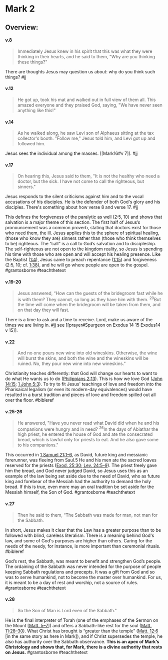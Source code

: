 # Mark 2

## Overview:



#### v.8
>Immediately Jesus knew in his spirit that this was what they were thinking in their hearts, and he said to them, "Why are you thinking these things?"

There are thoughts Jesus may question us about: why do you think such things?
#jj

#### v.12
>He got up, took his mat and walked out in full view of them all. This amazed everyone and they praised God, saying, "We have never seen anything like this!"

#### v.14
>As he walked along, he saw Levi son of Alphaeus sitting at the tax collector's booth. "Follow me," Jesus told him, and Levi got up and followed him.

Jesus sees the individual among the masses. [[Mark16#v 7]].
#jj 

#### v.17
>On hearing this, Jesus said to them, "It is not the healthy who need a doctor, but the sick. I have not come to call the righteous, but sinners."

Jesus responds to the silent criticisms against him and to the vocal accusations of his disciples. He is the defender of both God's glory and his disciples. There's something about how verse 8 and verse 17.
#jj

This defines the forgiveness of the paralytic as well (2:5, 10) and shows that salvation is a major theme of this section. The first half of Jesus’s pronouncement was a common proverb, stating that doctors exist for those who need them, the ill. Jesus applies this to the sphere of spiritual healing, (those who know they are) sinners rather than (those who think themselves to be) righteous. The “call” is a call to God’s salvation and to discipleship. The self-righteous are not open to the kingdom reality, so Jesus is spending his time with those who are open and will accept his healing presence. Like the Baptist ([1:4](Mark1#v.4)), Jesus came to preach repentance ([1:15](Mark1#v.15)) and forgiveness (2:5, 10; cf. [1:38](Mark1#v.38)), and he will go where people are open to the gospel.
#grantosborne #teachthetext 

#### v.19-20
>Jesus answered, “How can the guests of the bridegroom fast while he is with them? They cannot, so long as they have him with them. <sup>20</sup>But the time will come when the bridegroom will be taken from them, and on that day they will fast.

There is a time to ask and a time to receive. Lord, make us aware of the times we are living in.
#jj see [[prayer#Spurgeon on Exodus 14 15 Exodus14 v 15]].

#### v.22
>And no one pours new wine into old wineskins. Otherwise, the wine will burst the skins, and both the wine and the wineskins will be ruined. No, they pour new wine into new wineskins.”

Christianity teaches differently: that God will change our hearts to want to do what He wants us to do ([Philippians 2:13](Philippians2#v.13)). This is how we love God ([John 14:15](John14#v.15); [1 John 5:3](1John5#v.3)). To try to fit Jesus' teachings of love and freedom into the Pharisaical legalism (or even its modern-day equivalences) would have resulted in a burst tradition and pieces of love and freedom spilled out all over the floor.
#bibleref 

#### v.25-26
>He answered, "Have you never read what David did when he and his companions were hungry and in need? <sup>26</sup>In the days of Abiathar the high priest, he entered the house of God and ate the consecrated bread, which is lawful only for priests to eat. And he also gave some to his companions."

This occurred in [1 Samuel 21:1–6](1Samuel21), as David, future king and messianic forerunner, was fleeing from Saul.5 He and his men ate the sacred loaves reserved for the priests ([Exod. 25:30](Exodus25#v.30);[ Lev. 24:5–9](Leviticus24.md#v.5)). The priest freely gave him the bread, and God never judged David, so Jesus uses this as an example of the law being set aside due to the need of David, who as future king and forebear of the Messiah had the authority to demand the holy bread. If this is true, even more may an oral tradition be set aside for the Messiah himself, the Son of God.
#grantosborne #teachthetext 

#### v.27
>Then he said to them, “The Sabbath was made for man, not man for the Sabbath.

In short, Jesus makes it clear that the Law has a greater purpose than to be followed with blind, careless literalism. There is a meaning behind God's law, and some of God's purposes are higher than others. Caring for the needs of the needy, for instance, is more important than ceremonial rituals.
#bibleref 

God’s rest, the Sabbath, was meant to benefit and strengthen God’s people. The ordaining of the Sabbath was never intended for the purpose of people keeping Sabbath regulations and precepts. It was a gift from God and so was to serve humankind, not to become the master over humankind. For us, it is meant to be a day of rest and worship, not a source of rules.
#grantosborne #teachthetext 

#### v.28
>So the Son of Man is Lord even of the Sabbath."

He is the final interpreter of Torah (one of the emphases of the Sermon on the Mount \[[Matt. 5–7](Matthew5)]) and offers a Sabbath-like rest for the soul ([Matt. 11:28–30](Matthew11#v.28-30)). What Christ has brought is “greater than the temple” ([Matt. 12:6](Matthew12#v.6) \[in the same story as here in Mark]), and if Christ supersedes the temple, he also has authority over the Sabbath observance. **This is an apex of Mark’s Christology and shows that, for Mark, there is a divine authority that rests on Jesus.**
#grantosborne #teachthetext 
